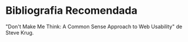 # Bibliografia Recomendada

"Don't Make Me Think: A Common Sense Approach to Web Usability" de Steve Krug.
